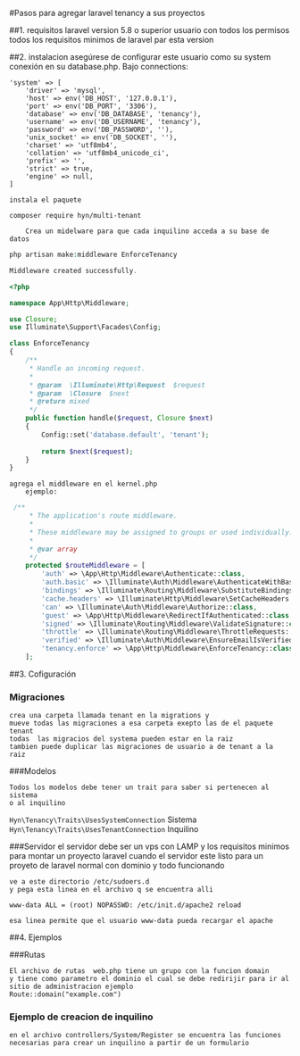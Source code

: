 #Pasos para agregar laravel tenancy a sus proyectos

##1. requisitos
    laravel version 5.8 o superior
    usuario con todos los permisos 
    todos los requisitos minimos de laravel par esta version
    
##2. instalacion 
    asegúrese de configurar este usuario como su system conexión en su database.php. Bajo connections:
```
'system' => [
    'driver' => 'mysql',
    'host' => env('DB_HOST', '127.0.0.1'),
    'port' => env('DB_PORT', '3306'),
    'database' => env('DB_DATABASE', 'tenancy'),
    'username' => env('DB_USERNAME', 'tenancy'),
    'password' => env('DB_PASSWORD', ''),
    'unix_socket' => env('DB_SOCKET', ''),
    'charset' => 'utf8mb4',
    'collation' => 'utf8mb4_unicode_ci',
    'prefix' => '',
    'strict' => true,
    'engine' => null,
]
```
    instala el paquete
````
composer require hyn/multi-tenant
````
        Crea un midelware para que cada inquilino acceda a su base de datos

````php
php artisan make:middleware EnforceTenancy

Middleware created successfully.
````

````php
<?php

namespace App\Http\Middleware;

use Closure;
use Illuminate\Support\Facades\Config;

class EnforceTenancy
{
    /**
     * Handle an incoming request.
     *
     * @param  \Illuminate\Http\Request  $request
     * @param  \Closure  $next
     * @return mixed
     */
    public function handle($request, Closure $next)
    {
        Config::set('database.default', 'tenant');
        
        return $next($request);
    }
}
````

    agrega el middleware en el kernel.php
        ejemplo:
````php
 /**
     * The application's route middleware.
     *
     * These middleware may be assigned to groups or used individually.
     *
     * @var array
     */
    protected $routeMiddleware = [
        'auth' => \App\Http\Middleware\Authenticate::class,
        'auth.basic' => \Illuminate\Auth\Middleware\AuthenticateWithBasicAuth::class,
        'bindings' => \Illuminate\Routing\Middleware\SubstituteBindings::class,
        'cache.headers' => \Illuminate\Http\Middleware\SetCacheHeaders::class,
        'can' => \Illuminate\Auth\Middleware\Authorize::class,
        'guest' => \App\Http\Middleware\RedirectIfAuthenticated::class,
        'signed' => \Illuminate\Routing\Middleware\ValidateSignature::class,
        'throttle' => \Illuminate\Routing\Middleware\ThrottleRequests::class,
        'verified' => \Illuminate\Auth\Middleware\EnsureEmailIsVerified::class,
        'tenancy.enforce' => \App\Http\Middleware\EnforceTenancy::class,
    ];
````

##3. Cofiguración
### Migraciones
    crea una carpeta llamada tenant en la migrations y
    mueve todas las migraciones a esa carpeta exepto las de el paquete tenant
    todas  las migracios del systema pueden estar en la raiz
    tambien puede duplicar las migraciones de usuario a de tenant a la raiz

###Modelos

    Todos los modelos debe tener un trait para saber si pertenecen al sistema
    o al inquilino
    
``Hyn\Tenancy\Traits\UsesSystemConnection`` Sistema
``Hyn\Tenancy\Traits\UsesTenantConnection`` Inquilino

###Servidor
    el servidor debe ser un vps con LAMP 
    y los requisitos minimos para montar un proyecto laravel
    cuando el servidor este listo para un proyeto de laravel normal con dominio
    y todo funcionando
    
    ve a este directorio /etc/sudoers.d
    y pega esta linea en el archivo q se encuentra alli
    
    www-data ALL = (root) NOPASSWD: /etc/init.d/apache2 reload
    
    esa linea permite que el usuario www-data pueda recargar el apache
    


##4. Ejemplos

###Rutas

    El archivo de rutas  web.php tiene un grupo con la funcion domain
    y tiene como parametro el dominio el cual se debe redirijir para ir al 
    sitio de administracion ejemplo
    Route::domain("example.com")
    
### Ejemplo de creacion de inquilino
    en el archivo controllers/System/Register se encuentra las funciones
    necesarias para crear un inquilino a partir de un formulario